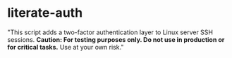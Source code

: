 # literate-auth
"This script adds a two-factor authentication layer to Linux server SSH sessions. **Caution: For testing purposes only. Do not use in production or for critical tasks.** Use at your own risk."
